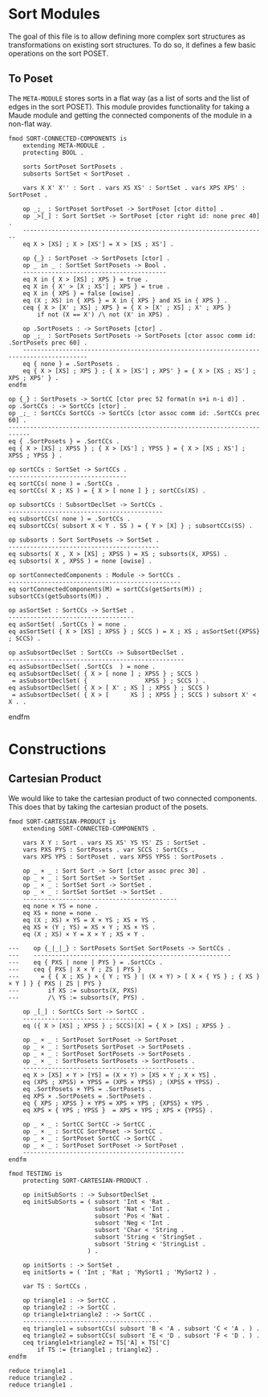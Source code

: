 
Sort Modules
============

The goal of this file is to allow defining more complex sort structures as
transformations on existing sort structures. To do so, it defines a few basic
operations on the sort POSET.

To Poset
--------

The `META-MODULE` stores sorts in a flat way (as a list of sorts and the list of
edges in the sort POSET). This module provides functionality for taking a Maude
module and getting the connected components of the module in a non-flat way.

```maude
fmod SORT-CONNECTED-COMPONENTS is
    extending META-MODULE .
    protecting BOOL .

    sorts SortPoset SortPosets .
    subsorts SortSet < SortPoset .

    vars X X' X'' : Sort . vars XS XS' : SortSet . vars XPS XPS' : SortPoset .

    op _;_ : SortPoset SortPoset -> SortPoset [ctor ditto] .
    op _>[_] : Sort SortSet -> SortPoset [ctor right id: none prec 40] .
    --------------------------------------------------------------------
    eq X > [XS] ; X > [XS'] = X > [XS ; XS'] .

    op {_} : SortPoset -> SortPosets [ctor] .
    op _ in _ : SortSet SortPosets -> Bool .
    ----------------------------------------
    eq X in { X > [XS] ; XPS } = true .
    eq X in { X' > [X ; XS'] ; XPS } = true .
    eq X in { XPS } = false [owise] .
    eq (X ; XS) in { XPS } = X in { XPS } and XS in { XPS } .
    ceq { X > [X' ; XS] ; XPS } = { X > [X' ; XS] ; X' ; XPS }
        if not (X == X') /\ not (X' in XPS) .

    op .SortPosets : -> SortPosets [ctor] .
    op _;_ : SortPosets SortPosets -> SortPosets [ctor assoc comm id: .SortPosets prec 60] .
    ----------------------------------------------------------------------------------------
    eq { none } = .SortPosets .
    eq { X > [XS] ; XPS } ; { X > [XS'] ; XPS' } = { X > [XS ; XS'] ; XPS ; XPS' } .
endfm
```


    op {_} : SortPosets -> SortCC [ctor prec 52 format(n s+i n-i d)] .
    op .SortCCs : -> SortCCs [ctor] .
    op _;_ : SortCCs SortCCs -> SortCCs [ctor assoc comm id: .SortCCs prec 60] .
    ----------------------------------------------------------------------------
    eq { .SortPosets } = .SortCCs .
    eq { X > [XS] ; XPSS } ; { X > [XS'] ; YPSS } = { X > [XS ; XS'] ; XPSS ; YPSS } .

    op sortCCs : SortSet -> SortCCs .
    ---------------------------------
    eq sortCCs( none ) = .SortCCs .
    eq sortCCs( X ; XS ) = { X > [ none ] } ; sortCCs(XS) .

    op subsortCCs : SubsortDeclSet -> SortCCs .
    -------------------------------------------
    eq subsortCCs( none ) = .SortCCs .
    eq subsortCCs( subsort X < Y . SS ) = { Y > [X] } ; subsortCCs(SS) .

    op subsorts : Sort SortPosets -> SortSet .
    ------------------------------------------
    eq subsorts( X , X > [XS] ; XPSS ) = XS ; subsorts(X, XPSS) .
    eq subsorts( X , XPSS ) = none [owise] .

    op sortConnectedComponents : Module -> SortCCs .
    ------------------------------------------------
    eq sortConnectedComponents(M) = sortCCs(getSorts(M)) ; subsortCCs(getSubsorts(M)) .

    op asSortSet : SortCCs -> SortSet .
    -----------------------------------
    eq asSortSet( .SortCCs ) = none .
    eq asSortSet( { X > [XS] ; XPSS } ; SCCS ) = X ; XS ; asSortSet({XPSS} ; SCCS) .

    op asSubsortDeclSet : SortCCs -> SubsortDeclSet .
    -------------------------------------------------
    eq asSubsortDeclSet( .SortCCs  ) = none .
    eq asSubsortDeclSet( { X > [ none ] ; XPSS } ; SCCS )
     = asSubsortDeclSet( {                XPSS } ; SCCS ) .
    eq asSubsortDeclSet( { X > [ X' ; XS ] ; XPSS } ; SCCS )
     = asSubsortDeclSet( { X > [      XS ] ; XPSS } ; SCCS ) subsort X' < X . .
endfm


Constructions
=============

Cartesian Product
-----------------

We would like to take the cartesian product of two connected components. This
does that by taking the cartesian product of the posets.

```
fmod SORT-CARTESIAN-PRODUCT is
    extending SORT-CONNECTED-COMPONENTS .

    vars X Y : Sort . vars XS XS' YS YS' ZS : SortSet .
    vars PXS PYS : SortPosets . var SCCS : SortCCs .
    vars XPS YPS : SortPoset . vars XPSS YPSS : SortPosets .

    op _ × _ : Sort Sort -> Sort [ctor assoc prec 30] .
    op _ × _ : Sort SortSet -> SortSet .
    op _ × _ : SortSet Sort -> SortSet .
    op _ × _ : SortSet SortSet -> SortSet .
    -------------------------------------------
    eq none × YS = none .
    eq XS × none = none .
    eq (X ; XS) × YS = X × YS ; XS × YS .
    eq XS × (Y ; YS) = XS × Y ; XS × YS .
    eq (X ; XS) × Y = X × Y ; XS × Y .

---    op {_|_|_} : SortPosets SortSet SortPosets -> SortCCs .
---    -------------------------------------------------------
---    eq { PXS | none | PYS } = .SortCCs .
---    ceq { PXS | X × Y ; ZS | PYS }
---      = { { X ; XS } × { Y ; YS } | (X × Y) > [ X × { YS } ; { XS } × Y ] } { PXS | ZS | PYS }
---        if XS := subsorts(X, PXS)
---        /\ YS := subsorts(Y, PYS) .

    op _[_] : SortCCs Sort -> SortCC .
    ----------------------------------
    eq ({ X > [XS] ; XPSS } ; SCCS)[X] = { X > [XS] ; XPSS } .

    op _ × _ : SortPoset SortPoset -> SortPoset .
    op _ × _ : SortPosets SortPoset -> SortPosets .
    op _ × _ : SortPoset SortPosets -> SortPosets .
    op _ × _ : SortPosets SortPosets -> SortPosets .
    ------------------------------------------------
    eq X > [XS] × Y > [YS] = (X × Y) > [XS × Y ; X × YS] .
    eq (XPS ; XPSS) × YPSS = (XPS × YPSS) ; (XPSS × YPSS) .
    eq .SortPosets × YPS = .SortPosets .
    eq XPS × .SortPosets = .SortPosets .
    eq { XPS ; XPSS } × YPS = XPS × YPS ; {XPSS} × YPS .
    eq XPS × { YPS ; YPSS }  = XPS × YPS ; XPS × {YPSS} .

    op _ × _ : SortCC SortCC -> SortCC .
    op _ × _ : SortCC SortPoset -> SortCC .
    op _ × _ : SortPoset SortCC -> SortCC .
    op _ × _ : SortPoset SortPoset -> SortPoset .
    ---------------------------------------------
endfm
```


```
fmod TESTING is
    protecting SORT-CARTESIAN-PRODUCT .

    op initSubSorts : -> SubsortDeclSet .
    eq initSubSorts = ( subsort 'Int < 'Rat .
                        subsort 'Nat < 'Int .
                        subsort 'Pos < 'Nat .
                        subsort 'Neg < 'Int .
                        subsort 'Char < 'String .
                        subsort 'String < 'StringSet .
                        subsort 'String < 'StringList .
                      ) .

    op initSorts : -> SortSet .
    eq initSorts = ( 'Int ; 'Rat ; 'MySort1 ; 'MySort2 ) .

    var TS : SortCCs .

    op triangle1 : -> SortCC .
    op triangle2 : -> SortCC .
    op triangle1×triangle2 : -> SortCC .
    --------------------------------------
    eq triangle1 = subsortCCs( subsort 'B < 'A . subsort 'C < 'A . ) .
    eq triangle2 = subsortCCs( subsort 'E < 'D . subsort 'F < 'D . ) .
    ceq triangle1×triangle2 = TS['A] × TS['C]
        if TS := {triangle1 ; triangle2} .
endfm

reduce triangle1 .
reduce triangle2 .
reduce triangle1 .

```
